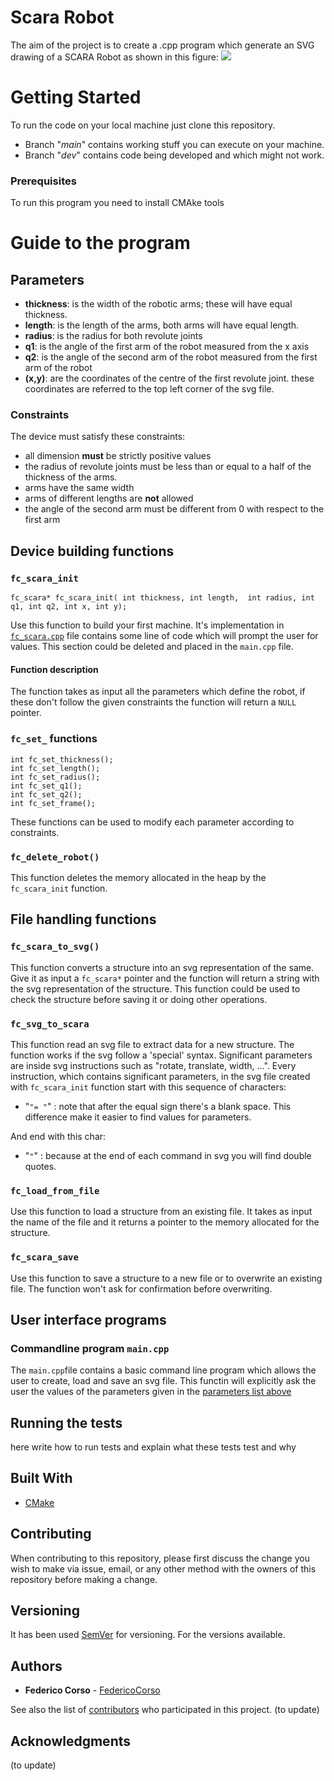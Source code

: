 # **Scara Robot**
The aim of the project is to create a .cpp program which generate an SVG drawing of a SCARA Robot as shown in this figure:
![](build/scara.svg)

# **Getting Started**
To run the code on your local machine just clone this repository.

* Branch "*main*" contains working stuff you can execute on your machine.
* Branch "*dev*" contains code being developed and which might not work.


### **Prerequisites**
To run this program you need to install CMAke tools

# **Guide to the program**
## <a name="param"></a> Parameters
* **thickness**: is the width of the robotic arms; these will have equal thickness.
* **length**: is the length of the arms, both arms will have equal length.
* **radius**: is the radius for both revolute joints
* **q1**: is the angle of the first arm of the robot measured from the x axis
* **q2**: is the angle of the second arm of the robot measured from the first arm of the robot
* **(x,y)**: are the coordinates of the centre of the first revolute joint. these coordinates are referred to the top left corner of the svg file.

### **Constraints**
The device must satisfy these constraints:
*  all dimension **must** be  strictly positive values
*  the radius of revolute joints must be less than or equal to a half of the thickness of the arms.
*  arms have the same width
*  arms of different lengths are **not** allowed
*  the angle of the second arm must be different from 0 with respect to the first arm
## **Device building functions**
### **`fc_scara_init`**

````
fc_scara* fc_scara_init( int thickness, int length,  int radius, int q1, int q2, int x, int y);
````
Use this function to build your first machine.
It's implementation in [`fc_scara.cpp`](https://github.com/FedericoCorso/homework1/blob/dev/src/fc_scara.cpp) file contains some line of code which will prompt the user for values. This section could be deleted and placed in the `main.cpp` file.
#### **Function description**
The function takes as input all the parameters which define the robot, if these don't follow the given constraints the function will return a `NULL` pointer.

### **`fc_set_` functions**
````
int fc_set_thickness();
int fc_set_length();
int fc_set_radius();
int fc_set_q1();
int fc_set_q2();
int fc_set_frame();
````
These functions can be used to modify each parameter according to constraints.

### **`fc_delete_robot()`**
This function deletes the memory allocated in the heap by the `fc_scara_init` function. 

## **File handling functions**
### **`fc_scara_to_svg()`**
This function converts a structure into an svg representation of the same.
Give it as input a `fc_scara*` pointer and the function will return a string with the svg representation of the structure. 
This function could be used to check the structure before saving it or doing other operations.
### **`fc_svg_to_scara`**
This function read an svg file to extract data for a new structure.
The function works if the svg follow a 'special' syntax.
Significant parameters are inside svg instructions such as "rotate, translate, width, ...".
Every instruction, which contains significant parameters, in the svg file created with `fc_scara_init` function start with this sequence of characters:
* "`"= "`" : note that after the equal sign there's a blank space. This difference make it easier to find values for parameters.

And end with this char:
* "`"`" : because at the end of each command in svg you will find double quotes. 

### **`fc_load_from_file`**
Use this function to load a structure from an existing file.
It takes as input the name of the file and it returns a pointer to the memory allocated for the structure.
### **`fc_scara_save`**
Use this function to save a structure to a new file or to overwrite an existing file.
The function won't ask for confirmation before overwriting.
## **User interface programs**
### **Commandline program `main.cpp`**
The `main.cpp`file contains a basic command line program which allows the user to create, load and save an svg file.
This functin will explicitly ask the user the values of the parameters given in the [parameters list above](#param)

## Running the tests
here write how to run tests and explain what these tests test and why

## Built With

* [CMake](https://cmake.org) 

## Contributing
When contributing to this repository, please first discuss the change you wish to make via issue, email, or any other method with the owners of this repository before making a change.


## Versioning

It has been used [SemVer](http://semver.org/) for versioning. For the versions available.

## Authors

* **Federico Corso** - [FedericoCorso](https://github.com/FedericoCorso)

See also the list of [contributors]() who participated in this project. (to update)


## Acknowledgments
(to update)



